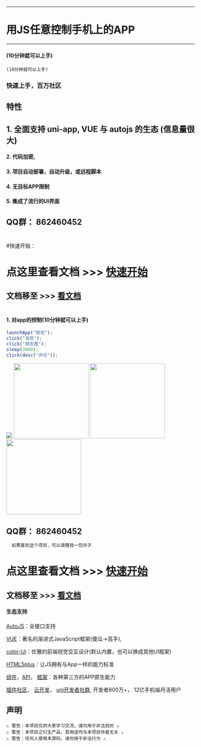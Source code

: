 ----
# 用JS任意控制手机上的APP
----

#### (10分钟就可以上手)
``` 
(10分钟就可以上手)
```

### 快速上手，百万社区

## 特性

## 1. 全面支持 uni-app, VUE 与 autojs 的生态 (信息量很大) 
#### 2. 代码加密,
#### 3. 项目自动部署，自动升级，或远程脚本
#### 4. 无目标APP限制
#### 5. 集成了流行的UI界面
#### 
## QQ群： 862460452
#
#快速开始：
# 点这里查看文档 >>> [快速开始](https://yooge.github.io/robot-docs/index.html)
## 文档移至 >>> [看文档](https://yooge.github.io/robot-docs/index.html)
#

#### 1. 对app的控制(10分钟就可以上手)
```js
launchApp("微信"); 
click("发现");
click("朋友圈");
sleep(3000);
click(desc("评论"));
``` 

<img src='http://robots.shen-x.com/static/git/1.jpg'>
<img src='http://robots.shen-x.com/static/git/9.png' width="200">
<img src='http://robots.shen-x.com/static/git/3.jpg' width="200">
<img src='http://robots.shen-x.com/static/git/8.png' width="200">
 



 
  
## QQ群： 862460452
 
```js
  如果喜欢这个项目，可以请赠我一包华子 
```

# 点这里查看文档 >>> [快速开始](https://yooge.github.io/robot-docs/index.html)
## 文档移至 >>> [看文档](https://yooge.github.io/robot-docs/index.html)

#### 生态支持
[AutoJS](https://yooge.github.io/robot-docs/index.html)：全接口支持

[VUE](https://cn.vuejs.org/)：著名的渐进式JavaScript框架(傻瓜->高手),

[color-Ui](http://demo.color-ui.com/)：优雅的前端视觉交互设计(默认内置，也可以换成其他UI框架)

[HTML5plus](http://www.html5plus.org/doc/)：让JS拥有与App一样的能力标准

[组件](https://uniapp.dcloud.io/component/README)，[API](https://uniapp.dcloud.io/api/README)，
[框架](https://uniapp.dcloud.io/collocation/App)：各种第三方的APP原生能力

[插件社区](https://ext.dcloud.net.cn/)，
[云开发](https://uniapp.dcloud.io/uniCloud/README)，
[uni开发者社群](https://dcloud.io/), 开发者600万+， 12亿手机端月活用户


## 声明

```
⚠️ 警告：本项目仅供大家学习交流，请勿用于非法目的 ⚠️
⚠️ 警告：本项目之衍生产品，其用途均与本项目作者无关 ⚠️
⚠️ 警告：任何人使用本源码，请勿用于非法行为 ⚠️
```